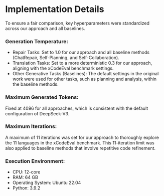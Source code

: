 # Implementation Details
To ensure a fair comparison, key hyperparameters were standardized across our approach and all baselines.

### Generation Temperature:

- Repair Tasks: Set to 1.0 for our approach and all baseline methods (ChatRepair, Self-Planning, and Self-Collaboration).
- Translation Tasks: Set to a more deterministic 0.3 for our approach, aligning with the xCodeEval benchmark settings.
- Other Generative Tasks (Baselines): The default settings in the original work were used for other tasks, such as planning and analysis, within the baseline methods.

### Maximum Generated Tokens:

Fixed at 4096 for all approaches, which is consistent with the default configuration of DeepSeek-V3.

### Maximum Iterations:

A maximum of 11 iterations was set for our approach to thoroughly explore the 11 languages in the xCodeEval benchmark.
This 11-iteration limit was also applied to baseline methods that involve repetitive code refinement.

### Execution Environment:

- CPU: 12-core
- RAM: 64 GB
- Operating System: Ubuntu 22.04
- Python: 3.9.2